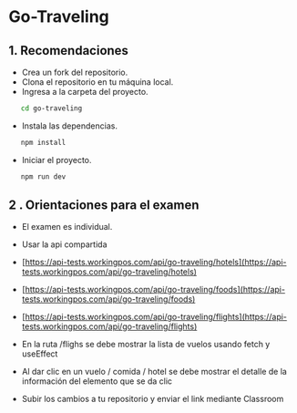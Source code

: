 # Go-Traveling

## 1. Recomendaciones

* Crea un fork del repositorio.
* Clona el repositorio en tu máquina local.
* Ingresa a la carpeta del proyecto.

```bash
   cd go-traveling
```

* Instala las dependencias.

```bash
   npm install
```

* Iniciar el proyecto.

```bash
   npm run dev
```

## 2 . Orientaciones para el examen

* El examen es individual.
* Usar la api compartida

* [https://api-tests.workingpos.com/api/go-traveling/hotels](https://api-tests.workingpos.com/api/go-traveling/hotels)
* [https://api-tests.workingpos.com/api/go-traveling/foods](https://api-tests.workingpos.com/api/go-traveling/foods)
* [https://api-tests.workingpos.com/api/go-traveling/flights](https://api-tests.workingpos.com/api/go-traveling/flights)

* En la ruta /flighs se debe mostrar la lista de vuelos usando fetch y useEffect

* Al dar clic en un vuelo / comida / hotel se debe mostrar el detalle de la información del elemento que se da clic

* Subir los cambios a tu repositorio y enviar el link mediante Classroom